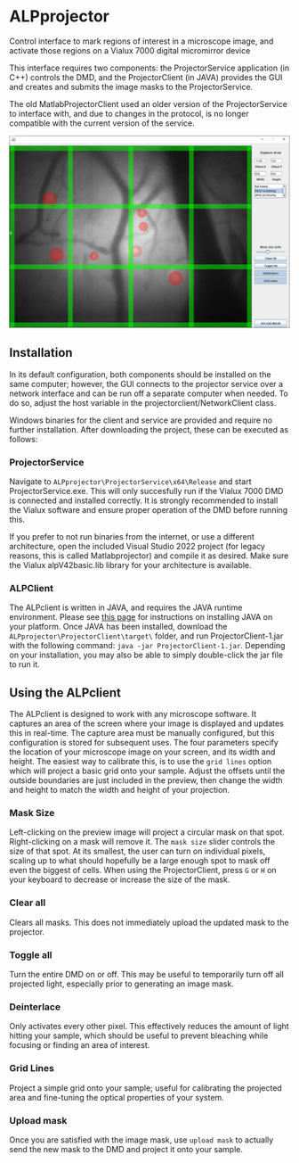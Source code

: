 # ALPprojector
Control interface to mark regions of interest in a microscope image, and activate those regions on a Vialux 7000 digital micromirror device

This interface requires two components: the ProjectorService application (in C++) controls the DMD, and the ProjectorClient (in JAVA) provides the GUI and creates and submits the image masks to the ProjectorService.

The old MatlabProjectorClient used an older version of the ProjectorService to interface with, and due to changes in the protocol, is no longer compatible with the current version of the service. 

![ALPprojector client, highlighting the basic functionality](https://github.com/MattNeuro/ALPprojector/blob/main/client_screenshot_1.png)


## Installation
In its default configuration, both components should be installed on the same computer; however, the GUI connects to the projector service over a network interface and can be run off a separate computer when needed. To do so, adjust the host variable in the projectorclient/NetworkClient class.

Windows binaries for the client and service are provided and require no further installation. After downloading the project, these can be executed as follows:
### ProjectorService
Navigate to `ALPprojector\ProjectorService\x64\Release` and start ProjectorService.exe. This will only succesfully run if the Vialux 7000 DMD is connected and installed correctly. It is strongly recommended to install the Vialux software and ensure proper operation of the DMD before running this.

If you prefer to not run binaries from the internet, or use a different architecture, open the included Visual Studio 2022 project (for legacy reasons, this is called Matlabprojector) and compile it as desired. Make sure the Vialux alpV42basic.lib library for your architecture is available.


### ALPClient
The ALPclient is written in JAVA, and requires the JAVA runtime environment. Please see [this page](https://www.java.com/en/download/help/download_options.html]) for instructions on installing JAVA on your platform. Once JAVA has been installed, download the `ALPprojector\ProjectorClient\target\` folder, and run ProjectorClient-1.jar with the following command: `java -jar ProjectorClient-1.jar`. Depending on your installation, you may also be able to simply double-click the jar file to run it. 


## Using the ALPclient
The ALPclient is designed to work with any microscope software. It captures an area of the screen where your image is displayed and updates this in real-time. The capture area must be manually configured, but this configuration is stored for subsequent uses. The four parameters specify the location of your microscope image on your screen, and its width and height. The easiest way to calibrate this, is to use the `grid lines` option which will project a basic grid onto your sample. Adjust the offsets until the outside boundaries are just included in the preview, then change the width and height to match the width and height of your projection. 

### Mask Size
Left-clicking on the preview image will project a circular mask on that spot. Right-clicking on a mask will remove it. The `mask size` slider controls the size of that spot. At its smallest, the user can turn on individual pixels, scaling up to what should hopefully be a large enough spot to mask off even the biggest of cells. When using the ProjectorClient, press `G` or `H` on your keyboard to decrease or increase the size of the mask. 

### Clear all
Clears all masks. This does not immediately upload the updated mask to the projector.

### Toggle all
Turn the entire DMD on or off. This may be useful to temporarily turn off all projected light, especially prior to generating an image mask.

### Deinterlace
Only activates every other pixel. This effectively reduces the amount of light hitting your sample, which should be useful to prevent bleaching while focusing or finding an area of interest.

### Grid Lines
Project a simple grid onto your sample; useful for calibrating the projected area and fine-tuning the optical properties of your system.

### Upload mask
Once you are satisfied with the image mask, use `upload mask` to actually send the new mask to the DMD and project it onto your sample.

